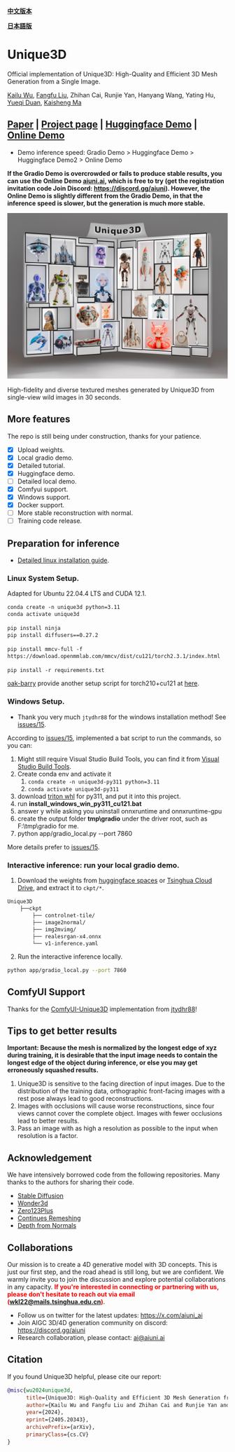 **[中文版本](README_zh.md)**

**[日本語版](README_jp.md)**

# Unique3D
Official implementation of Unique3D: High-Quality and Efficient 3D Mesh Generation from a Single Image. 

[Kailu Wu](https://scholar.google.com/citations?user=VTU0gysAAAAJ&hl=zh-CN&oi=ao), [Fangfu Liu](https://liuff19.github.io/), Zhihan Cai, Runjie Yan, Hanyang Wang, Yating Hu, [Yueqi Duan](https://duanyueqi.github.io/), [Kaisheng Ma](https://group.iiis.tsinghua.edu.cn/~maks/)

## [Paper](https://arxiv.org/abs/2405.20343) | [Project page](https://wukailu.github.io/Unique3D/) | [Huggingface Demo](https://huggingface.co/spaces/Wuvin/Unique3D) | [Online Demo](https://www.aiuni.ai/)

* Demo inference speed: Gradio Demo > Huggingface Demo > Huggingface Demo2 > Online Demo

**If the Gradio Demo is overcrowded or fails to produce stable results, you can use the Online Demo [aiuni.ai](https://www.aiuni.ai/), which is free to try (get the registration invitation code Join Discord: https://discord.gg/aiuni). However, the Online Demo is slightly different from the Gradio Demo, in that the inference speed is slower, but the generation is much more stable.**

<p align="center">
    <img src="assets/teaser_safe.jpg">
</p>

High-fidelity and diverse textured meshes generated by Unique3D from single-view wild images in 30 seconds.

## More features 

The repo is still being under construction, thanks for your patience. 
- [x] Upload weights.
- [x] Local gradio demo.
- [x] Detailed tutorial.
- [x] Huggingface demo.
- [ ] Detailed local demo.
- [x] Comfyui support.
- [x] Windows support.
- [x] Docker support.
- [ ] More stable reconstruction with normal.
- [ ] Training code release.

## Preparation for inference

* [Detailed linux installation guide](Installation.md).

### Linux System Setup.

Adapted for Ubuntu 22.04.4 LTS and CUDA 12.1.
```angular2html
conda create -n unique3d python=3.11
conda activate unique3d

pip install ninja
pip install diffusers==0.27.2

pip install mmcv-full -f https://download.openmmlab.com/mmcv/dist/cu121/torch2.3.1/index.html

pip install -r requirements.txt
```

[oak-barry](https://github.com/oak-barry) provide another setup script for torch210+cu121 at [here](https://github.com/oak-barry/Unique3D).

### Windows Setup.

* Thank you very much `jtydhr88` for the windows installation method! See [issues/15](https://github.com/AiuniAI/Unique3D/issues/15).

According to [issues/15](https://github.com/AiuniAI/Unique3D/issues/15), implemented a bat script to run the commands, so you can:
1. Might still require Visual Studio Build Tools, you can find it from [Visual Studio Build Tools](https://visualstudio.microsoft.com/downloads/?q=build+tools).
2. Create conda env and activate it
   1. `conda create -n unique3d-py311 python=3.11`
   2. `conda activate unique3d-py311`
3. download [triton whl](https://huggingface.co/madbuda/triton-windows-builds/resolve/main/triton-2.1.0-cp311-cp311-win_amd64.whl) for py311, and put it into this project.
4. run **install_windows_win_py311_cu121.bat**
5. answer y while asking you uninstall onnxruntime and onnxruntime-gpu
6. create the output folder **tmp\gradio** under the driver root, such as F:\tmp\gradio for me.
7. python app/gradio_local.py --port 7860

More details prefer to [issues/15](https://github.com/AiuniAI/Unique3D/issues/15).

### Interactive inference: run your local gradio demo.

1. Download the weights from [huggingface spaces](https://huggingface.co/spaces/Wuvin/Unique3D/tree/main/ckpt) or [Tsinghua Cloud Drive](https://cloud.tsinghua.edu.cn/d/319762ec478d46c8bdf7/), and extract it to `ckpt/*`.
```
Unique3D
    ├──ckpt
        ├── controlnet-tile/
        ├── image2normal/
        ├── img2mvimg/
        ├── realesrgan-x4.onnx
        └── v1-inference.yaml
```

2. Run the interactive inference locally.
```bash
python app/gradio_local.py --port 7860
```

## ComfyUI Support

Thanks for the [ComfyUI-Unique3D](https://github.com/jtydhr88/ComfyUI-Unique3D) implementation from [jtydhr88](https://github.com/jtydhr88)!

## Tips to get better results

**Important: Because the mesh is normalized by the longest edge of xyz during training, it is desirable that the input image needs to contain the longest edge of the object during inference, or else you may get erroneously squashed results.**
1. Unique3D is sensitive to the facing direction of input images. Due to the distribution of the training data, orthographic front-facing images with a rest pose always lead to good reconstructions.
2. Images with occlusions will cause worse reconstructions, since four views cannot cover the complete object. Images with fewer occlusions lead to better results.
3. Pass an image with as high a resolution as possible to the input when resolution is a factor.

## Acknowledgement

We have intensively borrowed code from the following repositories. Many thanks to the authors for sharing their code.
- [Stable Diffusion](https://github.com/CompVis/stable-diffusion)
- [Wonder3d](https://github.com/xxlong0/Wonder3D)
- [Zero123Plus](https://github.com/SUDO-AI-3D/zero123plus)
- [Continues Remeshing](https://github.com/Profactor/continuous-remeshing)
- [Depth from Normals](https://github.com/YertleTurtleGit/depth-from-normals)

## Collaborations
Our mission is to create a 4D generative model with 3D concepts. This is just our first step, and the road ahead is still long, but we are confident. We warmly invite you to join the discussion and explore potential collaborations in any capacity. <span style="color:red">**If you're interested in connecting or partnering with us, please don't hesitate to reach out via email (wkl22@mails.tsinghua.edu.cn)**</span>.

- Follow us on twitter for the latest updates: https://x.com/aiuni_ai
- Join AIGC 3D/4D generation community on discord: https://discord.gg/aiuni
- Research collaboration, please contact: ai@aiuni.ai

## Citation

If you found Unique3D helpful, please cite our report:
```bibtex
@misc{wu2024unique3d,
      title={Unique3D: High-Quality and Efficient 3D Mesh Generation from a Single Image}, 
      author={Kailu Wu and Fangfu Liu and Zhihan Cai and Runjie Yan and Hanyang Wang and Yating Hu and Yueqi Duan and Kaisheng Ma},
      year={2024},
      eprint={2405.20343},
      archivePrefix={arXiv},
      primaryClass={cs.CV}
}
```
